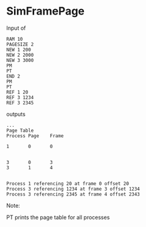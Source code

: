 # SimFramePage

Input of
```
RAM 10
PAGESIZE 2
NEW 1 200
NEW 2 2000
NEW 3 3000
PM
PT
END 2
PM
PT
REF 1 20
REF 3 1234
REF 3 2345
```

outputs

```
...
Page Table
Process Page    Frame

1       0       0


3       0       3
3       1       4


Process 1 referencing 20 at frame 0 offset 20
Process 3 referencing 1234 at frame 3 offset 1234
Process 3 referencing 2345 at frame 4 offset 2343
```

Note:

PT prints the page table for all processes

